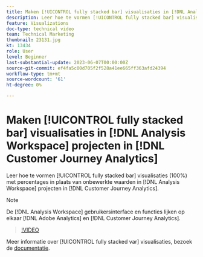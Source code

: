 ```yaml
---
title: Maken [!UICONTROL fully stacked bar] visualisaties in [!DNL Analysis Workspace] projecten
description: Leer hoe te vormen [!UICONTROL fully stacked bar] visualisatie met percentages in plaats van onbewerkte waarden in [!DNL Analysis Workspace] projecten in [!DNL Customer Journey Analytics].
feature: Visualizations
doc-type: technical video
team: Technical Marketing
thumbnail: 23131.jpg
kt: 13434
role: User
level: Beginner
last-substantial-update: 2023-06-07T00:00:00Z
source-git-commit: ef4fa5c00d705f2f528a41ee665ff363afd24394
workflow-type: tm+mt
source-wordcount: '61'
ht-degree: 0%

---
```


# Maken [!UICONTROL fully stacked bar] visualisaties in [!DNL Analysis Workspace] projecten in [!DNL Customer Journey Analytics]

Leer hoe te vormen [!UICONTROL fully stacked bar] visualisaties (100%) met percentages in plaats van onbewerkte waarden in [!DNL Analysis Workspace] projecten in [!DNL Customer Journey Analytics].

>[!NOTE]
>
>De [!DNL Analysis Workspace] gebruikersinterface en functies lijken op elkaar [!DNL Adobe Analytics] en [!DNL Customer Journey Analytics].

>[!VIDEO](https://video.tv.adobe.com/v/23131/?quality=12&learn=on)

Meer informatie over [!UICONTROL fully stacked var] visualisaties, bezoek de [documentatie](https://experienceleague.adobe.com/docs/analytics-platform/using/cja-workspace/visualizations/bar.html).
